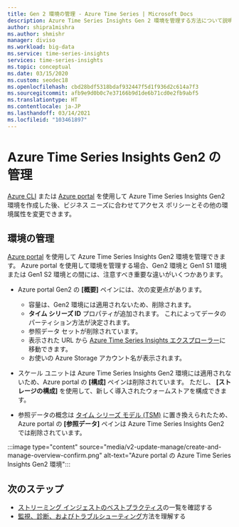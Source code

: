 ```yaml
---
title: Gen 2 環境の管理 - Azure Time Series | Microsoft Docs
description: Azure Time Series Insights Gen 2 環境を管理する方法について説明します。
author: shipra1mishra
ms.author: shmishr
manager: diviso
ms.workload: big-data
ms.service: time-series-insights
services: time-series-insights
ms.topic: conceptual
ms.date: 03/15/2020
ms.custom: seodec18
ms.openlocfilehash: cbd28bdf5318bdaf932447f5d1f936d2c614a7f3
ms.sourcegitcommit: afb9e9d0b0c7e37166b9d1de6b71cd0e2fb9abf5
ms.translationtype: HT
ms.contentlocale: ja-JP
ms.lasthandoff: 03/14/2021
ms.locfileid: "103461897"
---
```

# <a name="manage-azure-time-series-insights-gen2"></a>Azure Time Series Insights Gen2 の管理

[Azure CLI](./how-to-create-environment-using-cli.md) または [Azure portal](./how-to-create-environment-using-portal.md) を使用して Azure Time Series Insights Gen2 環境を作成した後、ビジネス ニーズに合わせてアクセス ポリシーとその他の環境属性を変更できます。

## <a name="manage-the-environment"></a>環境の管理

[Azure portal](https://portal.azure.com/) を使用して Azure Time Series Insights Gen2 環境を管理できます。 Azure portal を使用して環境を管理する場合、Gen2 環境と Gen1 S1 環境または Gen1 S2 環境との間には、注意すべき重要な違いがいくつかあります。

* Azure portal Gen2 の **[概要]** ペインには、次の変更点があります。

  * 容量は、Gen2 環境には適用されないため、削除されます。
  * **タイム シリーズ ID** プロパティが追加されます。 これによってデータのパーティション方法が決定されます。
  * 参照データ セットが削除されています。
  * 表示された URL から [Azure Time Series Insights エクスプローラー](./concepts-ux-panels.md)に移動できます。
  * お使いの Azure Storage アカウント名が表示されます。

* スケール ユニットは Azure Time Series Insights Gen2 環境には適用されないため、Azure portal の **[構成]** ペインは削除されています。 ただし、 **[ストレージの構成]** を使用して、新しく導入されたウォームストアを構成できます。

* 参照データの概念は [タイム シリーズ モデル (TSM)](./concepts-model-overview.md) に置き換えられたため、Azure portal の **[参照データ]** ペインは Azure Time Series Insights Gen2 では削除されています。

:::image type="content" source="media/v2-update-manage/create-and-manage-overview-confirm.png" alt-text="Azure portal の Azure Time Series Insights Gen2 環境":::

## <a name="next-steps"></a>次のステップ

* [ストリーミング インジェストのベストプラクティス](./concepts-streaming-ingestion-event-sources.md#streaming-ingestion-best-practices)の一覧を確認する
* [監視、診断、およびトラブルシューティング](./how-to-diagnose-troubleshoot.md)方法を理解する
